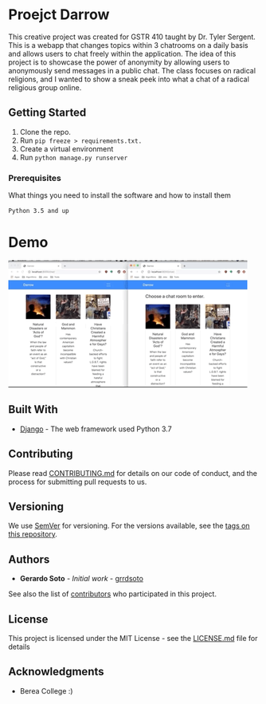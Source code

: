 # Proejct Darrow

This creative project was created for GSTR 410 taught by Dr. Tyler Sergent. This is a webapp that changes topics within 3 chatrooms on a daily basis and allows users to chat freely within the application. The idea of this project is to showcase the power of anonymity by allowing users to anonymously send messages in a public chat. The class focuses on radical religions, and I wanted to show a sneak peek into what a chat of a radical religious group online.
## Getting Started

1. Clone the repo.
2. Run ```pip freeze > requirements.txt.```
2. Create a virtual environment
3. Run ```python manage.py runserver```
### Prerequisites

What things you need to install the software and how to install them

```
Python 3.5 and up
```
# Demo
![](chatting.gif)

## Built With

* [Django](djangoproject.com) - The web framework used
Python 3.7

## Contributing

Please read [CONTRIBUTING.md](https://gist.github.com/PurpleBooth/b24679402957c63ec426) for details on our code of conduct, and the process for submitting pull requests to us.

## Versioning

We use [SemVer](http://semver.org/) for versioning. For the versions available, see the [tags on this repository](https://github.com/your/project/tags). 

## Authors

* **Gerardo Soto** - *Initial work* - [grrdsoto](https://github.com/grrdsoto)

See also the list of [contributors](https://github.com/your/project/contributors) who participated in this project.

## License

This project is licensed under the MIT License - see the [LICENSE.md](LICENSE.md) file for details

## Acknowledgments
* Berea College :)

